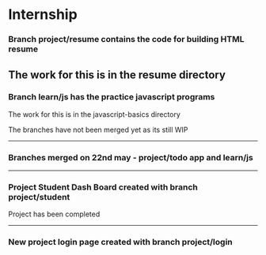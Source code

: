 # Internship

### Branch project/resume contains the code for building HTML resume

The work for this is in the resume directory
---

### Branch learn/js has the practice javascript programs
The work for this is in the javascript-basics directory
 
The branches have not been merged yet as its still WIP

---

### Branches merged on 22nd may - project/todo app and learn/js
---
### Project Student Dash Board created with branch project/student

Project has been completed

---

### New project login page created with branch project/login

